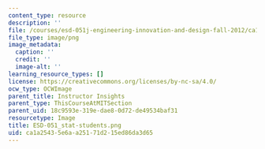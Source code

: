 ```yaml
---
content_type: resource
description: ''
file: /courses/esd-051j-engineering-innovation-and-design-fall-2012/ca1a25435e6aa25171d215ed86da3d65_ESD-051_stat-students.png
file_type: image/png
image_metadata:
  caption: ''
  credit: ''
  image-alt: ''
learning_resource_types: []
license: https://creativecommons.org/licenses/by-nc-sa/4.0/
ocw_type: OCWImage
parent_title: Instructor Insights
parent_type: ThisCourseAtMITSection
parent_uid: 18c9593e-319e-dae8-0d72-de49534baf31
resourcetype: Image
title: ESD-051_stat-students.png
uid: ca1a2543-5e6a-a251-71d2-15ed86da3d65
---
```

